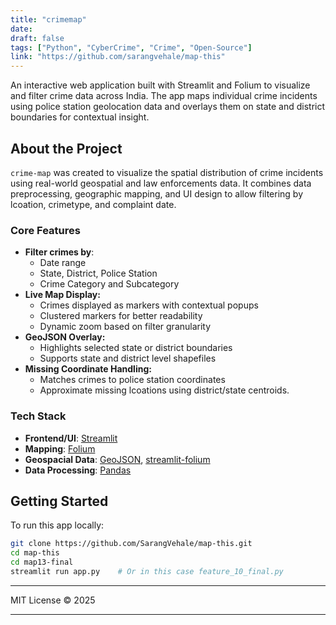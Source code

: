 ```yaml
---
title: "crimemap"
date:
draft: false
tags: ["Python", "CyberCrime", "Crime", "Open-Source"]
link: "https://github.com/sarangvehale/map-this"
---
```


An interactive web application built with Streamlit and Folium to visualize and filter crime data across India. The app maps individual crime incidents using police station geolocation data and overlays them on state and district boundaries for contextual insight.

## About the Project

`crime-map` was created to visualize the spatial distribution of crime incidents using real-world geospatial and law enforcements data. It combines data preprocessing, geographic mapping, and UI design to allow filtering by lcoation, crimetype, and complaint date.

### Core Features

- **Filter crimes by**:
  - Date range
  - State, District, Police Station
  - Crime Category and Subcategory
- **Live Map Display:**
  - Crimes displayed as markers with contextual popups
  - Clustered markers for better readability
  - Dynamic zoom based on filter granularity
- **GeoJSON Overlay:**
  - Highlights selected state or district boundaries
  - Supports state and district level shapefiles
- **Missing Coordinate Handling:**
  - Matches crimes to police station coordinates
  - Approximate missing lcoations using district/state centroids.

### Tech Stack

- **Frontend/UI**: [Streamlit](https://streamlit.io/)
- **Mapping**: [Folium](https://folium.readthedocs.io/en/latest/)
- **Geospacial Data**: [GeoJSON](https://pypi.org/project/geojson/), [streamlit-folium](https://folium.streamlit.app/)
- **Data Processing**: [Pandas](https://pandas.pydata.org/)

## Getting Started

To run this app locally:

```bash
git clone https://github.com/SarangVehale/map-this.git
cd map-this
cd map13-final
streamlit run app.py    # Or in this case feature_10_final.py
```

---

MIT License © 2025

---
